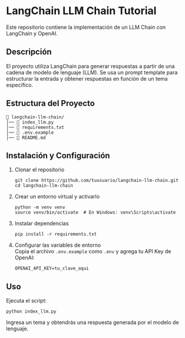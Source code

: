# LangChain LLM Chain Tutorial

Este repositorio contiene la implementación de un LLM Chain con LangChain y OpenAI.

## Descripción
El proyecto utiliza LangChain para generar respuestas a partir de una cadena de modelo de lenguaje (LLM). Se usa un prompt template para estructurar la entrada y obtener respuestas en función de un tema específico.

## Estructura del Proyecto
```
📁 langchain-llm-chain/
│── 📄 index_llm.py
│── 📄 requirements.txt
│── 📄 .env.example
│── 📄 README.md
```

## Instalación y Configuración

1. Clonar el repositorio
   ```
   git clone https://github.com/tuusuario/langchain-llm-chain.git
   cd langchain-llm-chain
   ```

2. Crear un entorno virtual y activarlo
   ```
   python -m venv venv
   source venv/bin/activate  # En Windows: venv\Scripts\activate
   ```

3. Instalar dependencias
   ```
   pip install -r requirements.txt
   ```

4. Configurar las variables de entorno  
   Copia el archivo `.env.example` como `.env` y agrega tu API Key de OpenAI:
   ```
   OPENAI_API_KEY=tu_clave_aqui
   ```

## Uso
Ejecuta el script:
```
python index_llm.py
```
Ingresa un tema y obtendrás una respuesta generada por el modelo de lenguaje.
